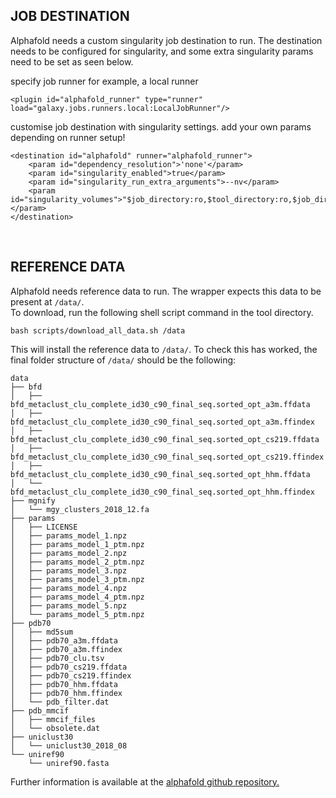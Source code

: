 

## JOB DESTINATION

Alphafold needs a custom singularity job destination to run. 
The destination needs to be configured for singularity, and some
extra singularity params need to be set as seen below.

specify job runner
for example, a local runner

```
<plugin id="alphafold_runner" type="runner" load="galaxy.jobs.runners.local:LocalJobRunner"/>
```

customise job destination with singularity settings. 
add your own params depending on runner setup! 

```
<destination id="alphafold" runner="alphafold_runner">
    <param id="dependency_resolution">'none'</param>
    <param id="singularity_enabled">true</param>
    <param id="singularity_run_extra_arguments">--nv</param>
    <param id="singularity_volumes">"$job_directory:ro,$tool_directory:ro,$job_directory/outputs:rw,$working_directory:rw,/data/alphafold_databases:/data:ro"</param>
</destination>
```

<br>

## REFERENCE DATA

Alphafold needs reference data to run. The wrapper expects this data to be present at `/data/`. <br>
To download, run the following shell script command in the tool directory.

`bash scripts/download_all_data.sh /data`

This will install the reference data to `/data/`. To check this has worked, the final folder structure of `/data/` should be the following: 

```
data
├── bfd
│   ├── bfd_metaclust_clu_complete_id30_c90_final_seq.sorted_opt_a3m.ffdata
│   ├── bfd_metaclust_clu_complete_id30_c90_final_seq.sorted_opt_a3m.ffindex
│   ├── bfd_metaclust_clu_complete_id30_c90_final_seq.sorted_opt_cs219.ffdata
│   ├── bfd_metaclust_clu_complete_id30_c90_final_seq.sorted_opt_cs219.ffindex
│   ├── bfd_metaclust_clu_complete_id30_c90_final_seq.sorted_opt_hhm.ffdata
│   └── bfd_metaclust_clu_complete_id30_c90_final_seq.sorted_opt_hhm.ffindex
├── mgnify
│   └── mgy_clusters_2018_12.fa
├── params
│   ├── LICENSE
│   ├── params_model_1.npz
│   ├── params_model_1_ptm.npz
│   ├── params_model_2.npz
│   ├── params_model_2_ptm.npz
│   ├── params_model_3.npz
│   ├── params_model_3_ptm.npz
│   ├── params_model_4.npz
│   ├── params_model_4_ptm.npz
│   ├── params_model_5.npz
│   └── params_model_5_ptm.npz
├── pdb70
│   ├── md5sum
│   ├── pdb70_a3m.ffdata
│   ├── pdb70_a3m.ffindex
│   ├── pdb70_clu.tsv
│   ├── pdb70_cs219.ffdata
│   ├── pdb70_cs219.ffindex
│   ├── pdb70_hhm.ffdata
│   ├── pdb70_hhm.ffindex
│   └── pdb_filter.dat
├── pdb_mmcif
│   ├── mmcif_files
│   └── obsolete.dat
├── uniclust30
│   └── uniclust30_2018_08
└── uniref90
    └── uniref90.fasta
```

Further information is available at the [alphafold github repository.](https://github.com/deepmind/alphafold)